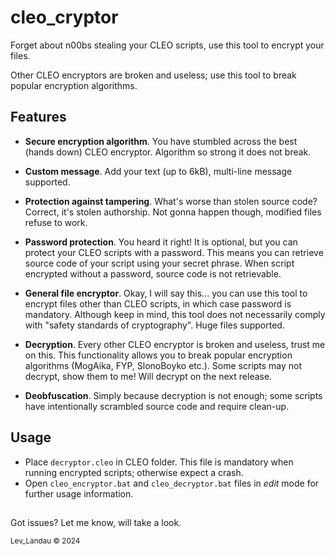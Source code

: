 # cleo_cryptor

Forget about n00bs stealing your CLEO scripts, use this tool to encrypt your files.

Other CLEO encryptors are broken and useless; use this tool to break popular encryption algorithms.

## Features

- **Secure encryption algorithm**. You have stumbled across the best (hands down) CLEO encryptor. Algorithm so strong it does not break.

- **Custom message**. Add your text (up to 6kB), multi-line message supported.

- **Protection against tampering**. What's worse than stolen source code? Correct, it's stolen authorship. Not gonna happen though, modified files refuse to work.

- **Password protection**. You heard it right! It is optional, but you can protect your CLEO scripts with a password. This means you can retrieve source code of your script using your secret phrase. When script encrypted without a password, source code is not retrievable.

- **General file encryptor**. Okay, I will say this... you can use this tool to encrypt files other than CLEO scripts, in which case password is mandatory. Although keep in mind, this tool does not necessarily comply with "safety standards of cryptography". Huge files supported.

- **Decryption**. Every other CLEO encryptor is broken and useless, trust me on this. This functionality allows you to break popular encryption algorithms (MogAika, FYP, SlonoBoyko etc.). Some scripts may not decrypt, show them to me! Will decrypt on the next release.

- **Deobfuscation**. Simply because decryption is not enough; some scripts have intentionally scrambled source code and require clean-up.

## Usage

- Place `decryptor.cleo` in CLEO folder. This file is mandatory when running encrypted scripts; otherwise expect a crash.  
- Open `cleo_encryptor.bat` and `cleo_decryptor.bat` files in *edit* mode for further usage information.

##

Got issues? Let me know, will take a look.

<sup>Lev_Landau © 2024</sup>
